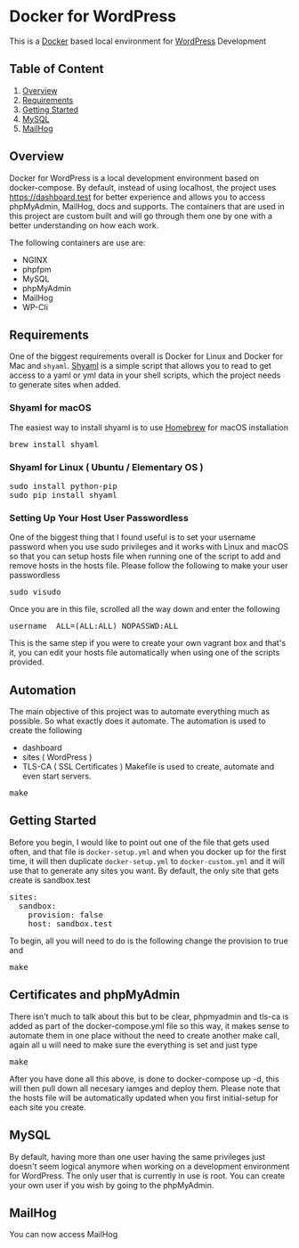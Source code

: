 # Docker for WordPress
This is a [Docker](https://www.docker.com) based local environment for [WordPress](https://wordpress.org) Development

## Table of Content

1. [Overview](https://github.com/benlumia007/docker-for-wordpress#overview)
2. [Requirements](https://github.com/benlumia007/docker-for-wordpress#requirements)
3. [Getting Started](https://github.com/benlumia007/docker-for-wordpress#getting-started)
4. [MySQL](https://github.com/benlumia007/docker-for-wordpress#mysql)
5. [MailHog](https://github.com/benlumia007/docker-for-wordpress#mailhog)

## Overview
Docker for WordPress is a local development environment based on docker-compose. By default, instead of using localhost, the project uses https://dashboard.test for better experience and allows you to access phpMyAdmin, MailHog, docs and supports. The containers that are used in this project are custom built and will go through them one by one with a better understanding on how each work.

The following containers are use are:
* NGINX
* phpfpm
* MySQL
* phpMyAdmin
* MailHog
* WP-Cli

## Requirements
One of the biggest requirements overall is Docker for Linux and Docker for Mac and <code>shyaml</code>. [Shyaml](https://pypi.org/project/shyaml/) is a simple script that allows you to read to get access to a yaml or yml data in your shell scripts, which the project needs to generate sites when added. 

### Shyaml for macOS
The easiest way to install shyaml is to use [Homebrew](https://github.com/Homebrew/brew/) for macOS installation
<pre>
brew install shyaml
</pre>

### Shyaml for Linux ( Ubuntu / Elementary OS )
<pre>
sudo install python-pip
sudo pip install shyaml
</pre>

### Setting Up Your Host User Passwordless
One of the biggest thing that I found useful is to set your username password when you use sudo privileges and it works with Linux and macOS so that you can setup hosts file when running one of the script to add and remove hosts in the hosts file. Please follow the following to make your user passwordless
<pre>
sudo visudo
</pre>
Once you are in this file, scrolled all the way down and enter the following
<pre>
username  ALL=(ALL:ALL) NOPASSWD:ALL
</pre>
This is the same step if you were to create your own vagrant box and that's it, you can edit your hosts file automatically when using one of the scripts provided.

## Automation
The main objective of this project was to automate everything much as possible. So what exactly does it automate. The automation is used to create the following
* dashboard
* sites ( WordPress )
* TLS-CA ( SSL Certificates )
Makefile is used to create, automate and even start servers.
<pre>
make
</pre>

## Getting Started
Before you begin, I would like to point out one of the file that gets used often, and that file is <code>docker-setup.yml</code> and when you docker up for the first time, it will then duplicate <code>docker-setup.yml</code> to <code>docker-custom.yml</code> and it will use that to generate any sites you want. By default, the only site that gets create is sandbox.test
<pre>
sites:
  sandbox:
    provision: false
    host: sandbox.test
</pre>
To begin, all you will need to do is the following change the provision to true and
<pre>
make
</pre>

## Certificates and phpMyAdmin
There isn't much to talk about this but to be clear, phpmyadmin and tls-ca is added as part of the docker-compose.yml file so this way, it makes sense to automate them in one place without the need to create another make call, again all u will need to make sure the everything is set and just type 
<pre>
make
</pre>

After you have done all this above, is done to docker-compose up -d, this will then pull down all necesary iamges and deploy them. Please note that the hosts file will be automatically updated when you first initial-setup for each site you create. 

## MySQL
By default, having more than one user having the same privileges just doesn't seem logical anymore when working on a development environment for WordPress. The only user that is currently in use is root. You can create your own user if you wish by going to the phpMyAdmin.

## MailHog
You can now access MailHog